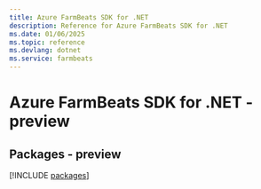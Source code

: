 ```yaml
---
title: Azure FarmBeats SDK for .NET
description: Reference for Azure FarmBeats SDK for .NET
ms.date: 01/06/2025
ms.topic: reference
ms.devlang: dotnet
ms.service: farmbeats
---
```

# Azure FarmBeats SDK for .NET - preview
## Packages - preview
[!INCLUDE [packages](farmbeats-index.md)]